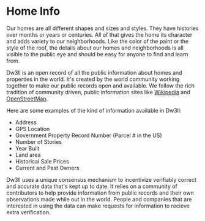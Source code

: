 # Home Info

Our homes are all different shapes and sizes and styles. They have histories over months or years or centuries. All of that gives the home its character and adds variety to our neighborhoods. Like the color of the paint or the style of the roof, the details about our homes and neighborhoods is all visible to the public eye and should be easy for anyone to find and learn from.

Dw3ll is an open record of all the public information about homes and properties in the world. It's created by the world community working together to make our public records open and available. We follow the rich tradition of community driven, public information sites like [Wikipedia](https://www.wikipedia.org/) and [OpenStreetMap](https://www.openstreetmap.org/).

Here are some examples of the kind of information available in Dw3ll:

* Address
* GPS Location
* Government Property Record Number (Parcel # in the US)
* Number of Stories
* Year Built
* Land area
* Historical Sale Prices
* Current and Past Owners

Dw3ll uses a unique consensus mechanism to incentivize verifiably correct and accurate data that's kept up to date. It relies on a community of contributors to help provide information from public records and their own observations made while out in the world. People and companies that are interested in using the data can make requests for information to recieve extra verification.

